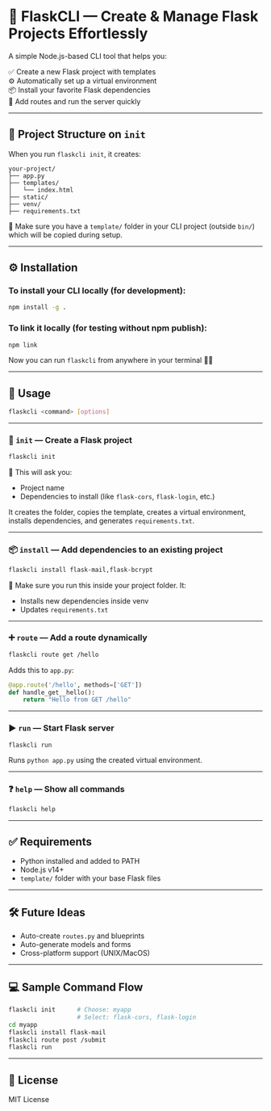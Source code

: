 # 🐍 FlaskCLI — Create & Manage Flask Projects Effortlessly

A simple Node.js-based CLI tool that helps you:

✅ Create a new Flask project with templates  
⚙️ Automatically set up a virtual environment  
📦 Install your favorite Flask dependencies  
🚀 Add routes and run the server quickly

---

## 📁 Project Structure on `init`

When you run `flaskcli init`, it creates:

```
your-project/
├── app.py
├── templates/
│   └── index.html
├── static/
├── venv/
├── requirements.txt
```

📌 Make sure you have a `template/` folder in your CLI project (outside `bin/`) which will be copied during setup.

---

## ⚙️ Installation

### To install your CLI locally (for development):

```bash
npm install -g .
```

### To link it locally (for testing without npm publish):

```bash
npm link
```

Now you can run `flaskcli` from anywhere in your terminal 🧙‍♂️

---

## 🚀 Usage

```bash
flaskcli <command> [options]
```

---

### 🔧 `init` — Create a Flask project

```bash
flaskcli init
```

📌 This will ask you:

- Project name  
- Dependencies to install (like `flask-cors`, `flask-login`, etc.)

It creates the folder, copies the template, creates a virtual environment, installs dependencies, and generates `requirements.txt`.

---

### 📦 `install` — Add dependencies to an existing project

```bash
flaskcli install flask-mail,flask-bcrypt
```

📌 Make sure you run this inside your project folder. It:

- Installs new dependencies inside venv  
- Updates `requirements.txt`

---

### ➕ `route` — Add a route dynamically

```bash
flaskcli route get /hello
```

Adds this to `app.py`:

```python
@app.route('/hello', methods=['GET'])
def handle_get__hello():
    return "Hello from GET /hello"
```

---

### ▶️ `run` — Start Flask server

```bash
flaskcli run
```

Runs `python app.py` using the created virtual environment.

---

### ❓ `help` — Show all commands

```bash
flaskcli help
```

---

## ✅ Requirements

- Python installed and added to PATH  
- Node.js v14+  
- `template/` folder with your base Flask files

---

## 🛠 Future Ideas

- Auto-create `routes.py` and blueprints  
- Auto-generate models and forms  
- Cross-platform support (UNIX/MacOS)

---

## 💻 Sample Command Flow

```bash
flaskcli init      # Choose: myapp  
                   # Select: flask-cors, flask-login  
cd myapp  
flaskcli install flask-mail  
flaskcli route post /submit  
flaskcli run
```

---

## 📃 License

MIT License

